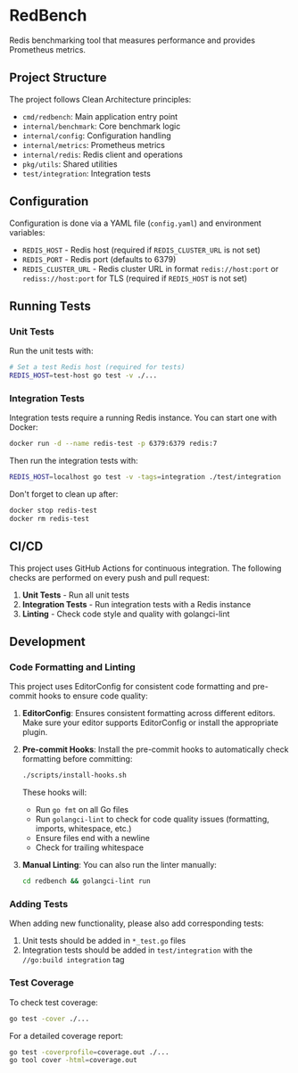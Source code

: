 # RedBench

Redis benchmarking tool that measures performance and provides Prometheus metrics.

## Project Structure

The project follows Clean Architecture principles:

- `cmd/redbench`: Main application entry point
- `internal/benchmark`: Core benchmark logic
- `internal/config`: Configuration handling
- `internal/metrics`: Prometheus metrics
- `internal/redis`: Redis client and operations
- `pkg/utils`: Shared utilities
- `test/integration`: Integration tests

## Configuration

Configuration is done via a YAML file (`config.yaml`) and environment variables:

- `REDIS_HOST` - Redis host (required if `REDIS_CLUSTER_URL` is not set)
- `REDIS_PORT` - Redis port (defaults to 6379)
- `REDIS_CLUSTER_URL` - Redis cluster URL in format `redis://host:port` or `rediss://host:port` for TLS (required if `REDIS_HOST` is not set)

## Running Tests

### Unit Tests

Run the unit tests with:

```bash
# Set a test Redis host (required for tests)
REDIS_HOST=test-host go test -v ./...
```

### Integration Tests

Integration tests require a running Redis instance. You can start one with Docker:

```bash
docker run -d --name redis-test -p 6379:6379 redis:7
```

Then run the integration tests with:

```bash
REDIS_HOST=localhost go test -v -tags=integration ./test/integration
```

Don't forget to clean up after:

```bash
docker stop redis-test
docker rm redis-test
```

## CI/CD

This project uses GitHub Actions for continuous integration. The following checks are performed on every push and pull request:

1. **Unit Tests** - Run all unit tests
2. **Integration Tests** - Run integration tests with a Redis instance
3. **Linting** - Check code style and quality with golangci-lint

## Development

### Code Formatting and Linting

This project uses EditorConfig for consistent code formatting and pre-commit hooks to ensure code quality:

1. **EditorConfig**: Ensures consistent formatting across different editors. Make sure your editor supports EditorConfig or install the appropriate plugin.

2. **Pre-commit Hooks**: Install the pre-commit hooks to automatically check formatting before committing:

   ```bash
   ./scripts/install-hooks.sh
   ```

   These hooks will:
   - Run `go fmt` on all Go files
   - Run `golangci-lint` to check for code quality issues (formatting, imports, whitespace, etc.)
   - Ensure files end with a newline
   - Check for trailing whitespace

3. **Manual Linting**: You can also run the linter manually:

   ```bash
   cd redbench && golangci-lint run
   ```

### Adding Tests

When adding new functionality, please also add corresponding tests:

1. Unit tests should be added in `*_test.go` files
2. Integration tests should be added in `test/integration` with the `//go:build integration` tag

### Test Coverage

To check test coverage:

```bash
go test -cover ./...
```

For a detailed coverage report:

```bash
go test -coverprofile=coverage.out ./...
go tool cover -html=coverage.out
```
